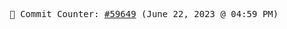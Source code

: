<p align="center">
    <samp>
        📮 Commit Counter: <a href="https://github.com/Javascript-void0/Javascript-void0/commits/main">#59649</a> (June 22, 2023 @ 04:59 PM)
    </samp>
</p>